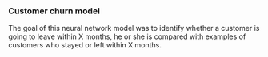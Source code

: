 ### Customer churn model

The goal of this neural network model was to identify whether a customer is going to leave within X months, he or she is compared with examples of customers who stayed or left within X months.
